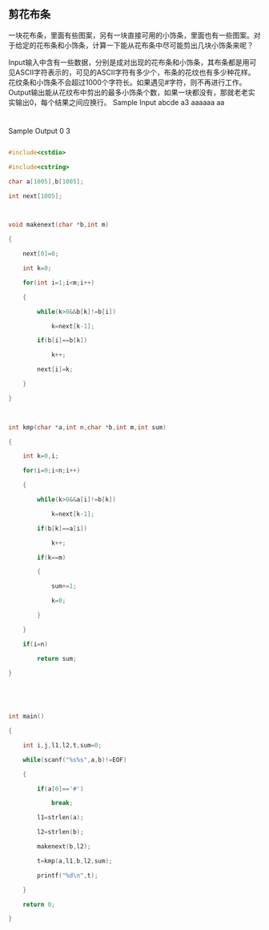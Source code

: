 ## 剪花布条

一块花布条，里面有些图案，另有一块直接可用的小饰条，里面也有一些图案。对于给定的花布条和小饰条，计算一下能从花布条中尽可能剪出几块小饰条来呢？ 

Input输入中含有一些数据，分别是成对出现的花布条和小饰条，其布条都是用可见ASCII字符表示的，可见的ASCII字符有多少个，布条的花纹也有多少种花样。花纹条和小饰条不会超过1000个字符长。如果遇见#字符，则不再进行工作。 
Output输出能从花纹布中剪出的最多小饰条个数，如果一块都没有，那就老老实实输出0，每个结果之间应换行。 
Sample Input
abcde a3
aaaaaa  aa
#

Sample Output
0
3

```c++

#include<cstdio>

#include<cstring>

char a[1005],b[1005];

int next[1005];

 

void makenext(char *b,int m)

{

	next[0]=0;

	int k=0;

	for(int i=1;i<m;i++)

	{

		while(k>0&&b[k]!=b[i])

			k=next[k-1];

		if(b[i]==b[k])

			k++;

		next[i]=k;

	}

}

 

int kmp(char *a,int n,char *b,int m,int sum)

{

	int k=0,i;

	for(i=0;i<n;i++)

	{

		while(k>0&&a[i]!=b[k])

			k=next[k-1];

		if(b[k]==a[i])

			k++;

		if(k==m)

		{

			sum+=1;

			k=0;

		}

	}

	if(i=n)

		return sum;

}

 

 

int main()

{

	int i,j,l1,l2,t,sum=0;

	while(scanf("%s%s",a,b)!=EOF)

	{

		if(a[0]=='#')

			break;

		l1=strlen(a);

		l2=strlen(b);

		makenext(b,l2);

		t=kmp(a,l1,b,l2,sum);

		printf("%d\n",t);

	}

	return 0;

}

```

